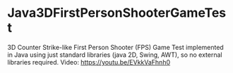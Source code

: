 # Java3DFirstPersonShooterGameTest

3D Counter Strike-like First Person Shooter (FPS) Game Test implemented in Java using just standard libraries (java 2D, Swing, AWT), so no external libraries required. Video: https://youtu.be/EVkkVaFhnh0
